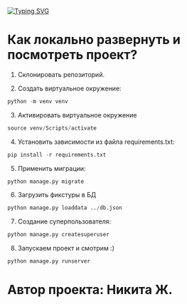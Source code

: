 [![Typing SVG](https://readme-typing-svg.herokuapp.com?font=Fira+Code&pause=1000&color=2A85F7&width=435&lines=%23+Blogicum)](https://git.io/typing-svg)

# Как локально развернуть и посмотреть проект?
1. Склонировать репозиторий.

2. Создать виртуальное окружение:
```python
python -m venv venv
```
3. Активировать виртуальное окружение
```python
source venv/Scripts/activate
```
4. Установить зависимости из файла requirements.txt:
```python
pip install -r requirements.txt
```
5. Применить миграции:
```python
python manage.py migrate
```
6. Загрузить фикстуры в БД
```python
python manage.py loaddata ../db.json
```
7. Создание суперпользователя:
```python
python manage.py createsuperuser
```
8. Запускаем проект и смотрим :)
```python
python manage.py runserver
```

# Автор проекта: Никита Ж.